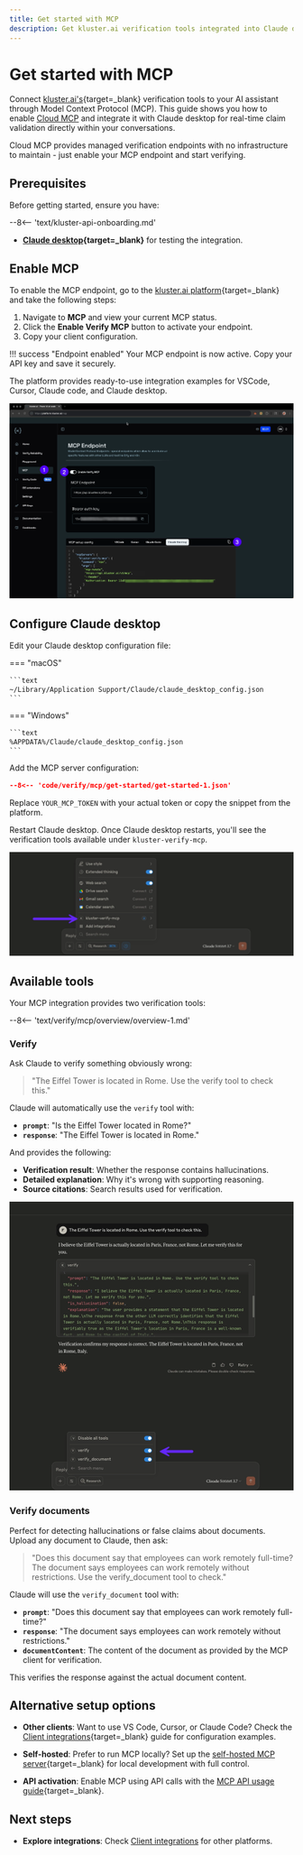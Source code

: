 ```yaml
---
title: Get started with MCP
description: Get kluster.ai verification tools integrated into Claude desktop in five minutes using Cloud MCP. No setup required, just enable and connect.
---
```


# Get started with MCP

Connect [kluster.ai's](https://www.kluster.ai/){target=\_blank} verification tools to your AI assistant through Model Context Protocol (MCP). This guide shows you how to enable [Cloud MCP](/verify/mcp/cloud/platform/) and integrate it with Claude desktop for real-time claim validation directly within your conversations.

Cloud MCP provides managed verification endpoints with no infrastructure to maintain - just enable your MCP endpoint and start verifying.

## Prerequisites

Before getting started, ensure you have:

--8<-- 'text/kluster-api-onboarding.md'
- **[Claude desktop](https://claude.ai/download){target=\_blank}** for testing the integration.

## Enable MCP 

To enable the MCP endpoint, go to the [kluster.ai platform](https://platform.kluster.ai){target=\_blank} and take the following steps:

1. Navigate to **MCP** and view your current MCP status.
2. Click the **Enable Verify MCP** button to activate your endpoint.
3. Copy your client configuration.

!!! success "Endpoint enabled"
    Your MCP endpoint is now active. Copy your API key and save it securely.
    
The platform provides ready-to-use integration examples for VSCode, Cursor, Claude code, and Claude desktop.

![MCP kluster.ai platform](/images/verify/mcp/cloud/platform/platform-1.webp)

## Configure Claude desktop

Edit your Claude desktop configuration file:

=== "macOS"

    ```text
    ~/Library/Application Support/Claude/claude_desktop_config.json
    ```

=== "Windows"

    ```text
    %APPDATA%/Claude/claude_desktop_config.json
    ```

Add the MCP server configuration:

```json
--8<-- 'code/verify/mcp/get-started/get-started-1.json'
```

Replace `YOUR_MCP_TOKEN` with your actual token or copy the snippet from the platform.

Restart Claude desktop. Once Claude desktop restarts, you'll see the verification tools available under `kluster-verify-mcp`.

![List tools on Claude desktop](/images/verify/mcp/get-started/get-started-1.webp)

## Available tools

Your MCP integration provides two verification tools:

--8<-- 'text/verify/mcp/overview/overview-1.md'


### Verify

Ask Claude to verify something obviously wrong:

> "The Eiffel Tower is located in Rome. Use the verify tool to check this."

Claude will automatically use the `verify` tool with:

- **`prompt`**: "Is the Eiffel Tower located in Rome?"
- **`response`**: "The Eiffel Tower is located in Rome."

And provides the following:

- **Verification result**: Whether the response contains hallucinations.
- **Detailed explanation**: Why it's wrong with supporting reasoning.
- **Source citations**: Search results used for verification.

![Verify MCP tool demo](/images/verify/mcp/get-started/get-started-2.webp)

### Verify documents

Perfect for detecting hallucinations or false claims about documents. Upload any document to Claude, then ask:

> "Does this document say that employees can work remotely full-time? The document says employees can work remotely without restrictions. Use the verify_document tool to check."

Claude will use the `verify_document` tool with:

- **`prompt`**: "Does this document say that employees can work remotely full-time?"
- **`response`**: "The document says employees can work remotely without restrictions."
- **`documentContent`**:  The content of the document as provided by the MCP client for verification.

This verifies the response against the actual document content.

## Alternative setup options

- **Other clients**: Want to use VS Code, Cursor, or Claude Code? Check the [Client integrations](/verify/mcp/client-integrations/){target=\_blank} guide for configuration examples.

- **Self-hosted**: Prefer to run MCP locally? Set up the [self-hosted MCP server](/verify/mcp/self-hosted/){target=\_blank} for local development with full control.

- **API activation**: Enable MCP using API calls with the [MCP API usage guide](/verify/mcp/cloud/api/){target=\_blank}.

## Next steps

- **Explore integrations**: Check [Client integrations](/verify/mcp/client-integrations/) for other platforms.
